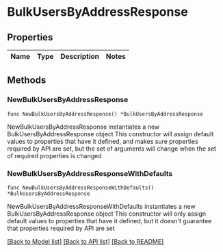 # BulkUsersByAddressResponse

## Properties

Name | Type | Description | Notes
------------ | ------------- | ------------- | -------------

## Methods

### NewBulkUsersByAddressResponse

`func NewBulkUsersByAddressResponse() *BulkUsersByAddressResponse`

NewBulkUsersByAddressResponse instantiates a new BulkUsersByAddressResponse object
This constructor will assign default values to properties that have it defined,
and makes sure properties required by API are set, but the set of arguments
will change when the set of required properties is changed

### NewBulkUsersByAddressResponseWithDefaults

`func NewBulkUsersByAddressResponseWithDefaults() *BulkUsersByAddressResponse`

NewBulkUsersByAddressResponseWithDefaults instantiates a new BulkUsersByAddressResponse object
This constructor will only assign default values to properties that have it defined,
but it doesn't guarantee that properties required by API are set


[[Back to Model list]](../README.md#documentation-for-models) [[Back to API list]](../README.md#documentation-for-api-endpoints) [[Back to README]](../README.md)


